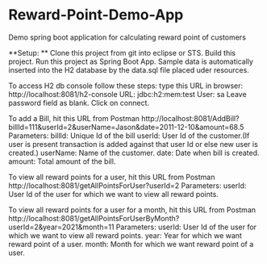 # Reward-Point-Demo-App
Demo spring boot application for calculating reward point of customers

**Setup: **
Clone this project from git into eclipse or STS.
Build this project.
Run this project as Spring Boot App.
Sample data is automatically inserted into the H2 database by the data.sql file placed uder resources.

To access H2 db console follow these steps:
        type this URL in browser: http://localhost:8081/h2-console
        URL: jdbc:h2:mem:test
        User: sa
        Leave password field as blank.
        Click on connect.
        
        
To add a Bill, hit this URL from Postman
        http://localhost:8081/AddBill?billId=111&userId=2&userName=Jason&date=2011-12-10&amount=68.5
        Parameters:
        billId: Unique Id of the bill
        userId: User Id of the customer.(If user is present transaction is added against that user Id or else new user is created.)
        userName: Name of the customer.
        date: Date when bill is created.
        amount: Total amount of the bill.
        
        
To view all reward points for a user, hit this URL from Postman
        http://localhost:8081/getAllPointsForUser?userId=2
        Parameters:
        userId: User Id of the user for which we want to view all reward points.

To view all reward points for a user for a month, hit this URL from Postman
        http://localhost:8081/getAllPointsForUserByMonth?userId=2&year=2021&month=11
        Parameters:
        userId: User Id of the user for which we want to view all reward points.
        year: Year for which we want reward point of a user.
        month: Month for which we want reward point of a user.
